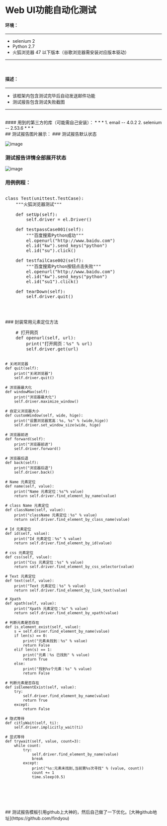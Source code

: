 # Web UI功能自动化测试

#### 环境：
* * *
* selenium 2
* Python 2.7
* 火狐浏览器 47 以下版本（谷歌浏览器需安装对应版本驱动）
* * * 
<br>
 
#### 描述：
* * *
* 该框架内包含测试完毕后自动发送邮件功能
* 测试报告包含测试失败截图
* * *
<br>
#### 用到的第三方的库（可能需自己安装）：
* * *
1.  email -- 4.0.2
2.  selenium -- 2.53.6
* * *
<br>
## 测试报告图片展示：
### 测试报告默认状态

![image](https://raw.githubusercontent.com/leiyong711/web_function_Automation-Selenium/master/1.jpg)
<br>
### 测试报告详情全部展开状态
![image](https://raw.githubusercontent.com/leiyong711/web_function_Automation-Selenium/master/2.jpg)
<br>
### 用例例程：
<pre class="prettyprint lang-javascript">  
class Test(unittest.TestCase):
    """火狐浏览器测试"""

    def setUp(self):
        self.driver = el.Driver()

    def testpassCase001(self):
        """百度搜索Python成功"""
        el.openurl("http://www.baidu.com")
        el.id("kw").send_keys("python")
        el.id("su").click()

    def testfailCase002(self):
        """百度搜索Python按钮点击失败"""
        el.openurl("http://www.baidu.com")
        el.id("kw").send_keys("python")
        el.id("su1").click()

    def tearDown(self):
        self.driver.quit()


</pre>
<br>
### 封装常用元素定位方法
<pre class="prettyprint lang-javascript">
    # 打开网页
    def openurl(self, url):
        print("打开网页：%s" % url)
        self.driver.get(url)

    # 关闭浏览器
    def quit(self):
        print("关闭浏览器")
        self.driver.quit()

    # 浏览器最大化
    def windowMax(self):
        print("浏览器最大化")
        self.driver.maximize_window()

    # 自定义浏览器大小
    def customWindow(self, wide, hige):
        print("设置浏览器宽高：%s, %s" % (wide,hige))
        self.driver.set_window_size(wide, hige)

    # 浏览器前进
    def forward(self):
        print("浏览器前进")
        self.driver.forward()

    # 浏览器后退
    def back(self):
        print("浏览器后退")
        self.driver.back()

    # Name 元素定位
    def name(self, value):
        print("Name 元素定位：%s"% value)
        return self.driver.find_element_by_name(value)

    # class Name 元素定位
    def className(self, value):
        print("className 元素定位：%s" % value)
        return self.driver.find_element_by_class_name(value)

    # Id 元素定位
    def id(self, value):
        print("Id 元素定位：%s" % value)
        return self.driver.find_element_by_id(value)

    # css 元素定位
    def css(self, value):
        print("Css 元素定位：%s" % value)
        return self.driver.find_element_by_css_selector(value)

    # Text 元素定位
    def text(self, value):
        print("Text 元素定位：%s" % value)
        return self.driver.find_element_by_link_text(value)

    # Xpath
    def xpath(self, value):
        print("Xpath 元素定位：%s" % value)
        return self.driver.find_element_by_xpath(value)

    # 判断元素是否存在
    def is_element_exist(self, value):
        s = self.driver.find_element_by_name(value)
        if len(s) == 0:
            print("元素未找到：%s" % value)
            return False
        elif len(s) == 1:
            print("元素：%s 已找到" % value)
            return True
        else:
            print("找到%s个元素：%s" % value)
            return False

    # 判断元素是否存在
    def isElementExist(self, value):
        try:
            self.driver.find_element_by_name(value)
            return True
        except:
            return False

    # 隐式等待
    def citlyWait(self, ti):
        self.driver.implicitly_wait(ti)

    # 显式等待
    def trywait(self, value, count=3):
        while count:
            try:
                self.driver.find_element_by_name(value)
                break
            except:
                print("%s:元素未找到,当前第%s次寻找" % (value, count))
                count += 1
                time.sleep(0.5)

</pre>
<br>
<br>
<br>
## 测试报告模板引用github上大神的，然后自己做了一下优化。[大神github地址](https://github.com/findyou)
<br>
<br>
<br>
